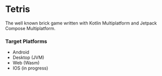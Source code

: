 # Tetris

The well known brick game written with Kotlin Multiplatform and Jetpack Compose Multiplatform.

### Target Platforms
- Android
- Desktop (JVM)
- Web (Wasm)
- IOS (in progress)
